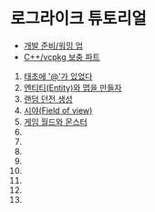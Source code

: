 # 로그라이크 튜토리얼

- [개발 준비/워밍 업](https://gall.dcinside.com/board/view/?id=rlike&no=282010)
- [C++/vcpkg 보충 파트](https://gall.dcinside.com/board/view/?id=rlike&no=282068)

1. [태초에 '@'가 있었다](https://gall.dcinside.com/board/view/?id=rlike&no=282172)
2. [엔티티(Entity)와 맵을 만들자](https://gall.dcinside.com/board/view/?id=rlike&no=282405)
3. [랜덤 던전 생성](https://gall.dcinside.com/board/view/?id=rlike&no=282927)
4. [시야(Field of view)](https://gall.dcinside.com/board/view/?id=rlike&no=283212)
5. [게임 월드와 몬스터](https://gall.dcinside.com/board/view/?id=rlike&no=283271)
6.
7.
8.
9.
10.
11.
12.
13.
